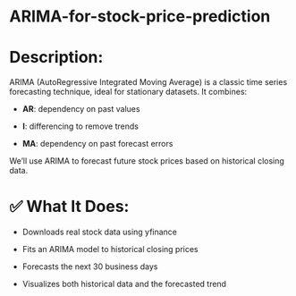 # ARIMA-for-stock-price-prediction

# Description:
ARIMA (AutoRegressive Integrated Moving Average) is a classic time series forecasting technique, ideal for stationary datasets. It combines:

* **AR**: dependency on past values

* **I**: differencing to remove trends

* **MA**: dependency on past forecast errors

We’ll use ARIMA to forecast future stock prices based on historical closing data.

# ✅ What It Does:
* Downloads real stock data using yfinance

* Fits an ARIMA model to historical closing prices

* Forecasts the next 30 business days

* Visualizes both historical data and the forecasted trend

